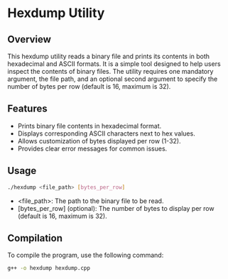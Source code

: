 # Hexdump Utility

## Overview

This hexdump utility reads a binary file and prints its contents in both hexadecimal and ASCII formats. It is a simple tool designed to help users inspect the contents of binary files. The utility requires one mandatory argument, the file path, and an optional second argument to specify the number of bytes per row (default is 16, maximum is 32).

## Features

- Prints binary file contents in hexadecimal format.
- Displays corresponding ASCII characters next to hex values.
- Allows customization of bytes displayed per row (1-32).
- Provides clear error messages for common issues.

## Usage   
   
```sh
./hexdump <file_path> [bytes_per_row]
```
- <file_path>: The path to the binary file to be read.
- [bytes_per_row] (optional): The number of bytes to display per row (default is 16, maximum is 32).   

## Compilation

To compile the program, use the following command:

```sh
g++ -o hexdump hexdump.cpp
```
